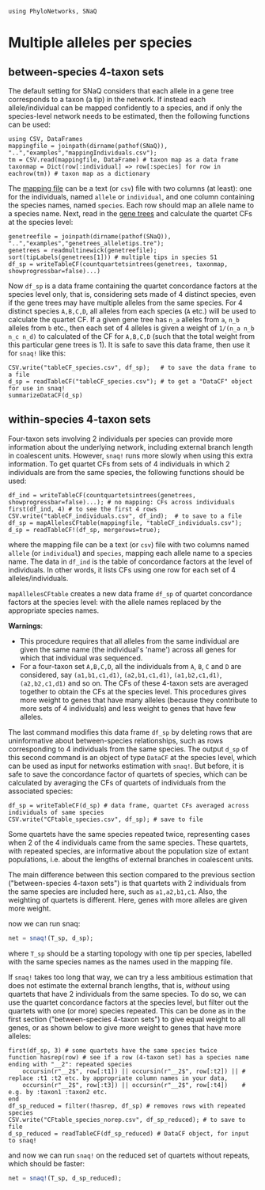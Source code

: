 ```@setup multialleles
using PhyloNetworks, SNaQ
```

# Multiple alleles per species

## between-species 4-taxon sets

The default setting for SNaQ considers that each allele in a gene tree corresponds
to a taxon (a tip) in the network. If instead each allele/individual can be mapped confidently
to a species, and if only the species-level network needs to be estimated,
then the following functions can be used:

```@repl multialleles
using CSV, DataFrames
mappingfile = joinpath(dirname(pathof(SNaQ)), "..","examples","mappingIndividuals.csv");
tm = CSV.read(mappingfile, DataFrame) # taxon map as a data frame
taxonmap = Dict(row[:individual] => row[:species] for row in eachrow(tm)) # taxon map as a dictionary
```

The [mapping file](https://github.com/juliaphylo/SNaQ/blob/main/examples/mappingIndividuals.csv)
can be a text (or `csv`) file with two columns (at least):
one for the individuals, named `allele` or `individual`,
and one column containing the species names, named `species`.
Each row should map an allele name to a species name.
Next, read in the [gene trees](https://github.com/juliaphylo/SNaQ/blob/main/examples/genetrees_alleletips.tre)
and calculate the quartet CFs at the species level:


```@repl multialleles
genetreefile = joinpath(dirname(pathof(SNaQ)), "..","examples","genetrees_alleletips.tre");
genetrees = readmultinewick(genetreefile);
sort(tipLabels(genetrees[1])) # multiple tips in species S1
df_sp = writeTableCF(countquartetsintrees(genetrees, taxonmap, showprogressbar=false)...)
```

Now `df_sp` is a data frame containing the quartet concordance factors
at the species level only, that is, considering sets made of 4 distinct species,
even if the gene trees may have multiple alleles from the same species.
For 4 distinct species `A,B,C,D`, all alleles from each species (`A` etc.)
will be used to calculate the quartet CF. If a given gene tree has
`n_a` alleles from `a`, `n_b` alleles from `b` etc., then
each set of 4 alleles is given a weight of `1/(n_a n_b n_c n_d)`
to calculated of the CF for `A,B,C,D` (such that the total weight from
this particular gene trees is 1).
It is safe to save this data frame, then use it for `snaq!` like this:

```@repl multialleles
CSV.write("tableCF_species.csv", df_sp);   # to save the data frame to a file
d_sp = readTableCF("tableCF_species.csv"); # to get a "DataCF" object for use in snaq!
summarizeDataCF(d_sp)
```

## within-species 4-taxon sets

Four-taxon sets involving 2 individuals per species can provide more
information about the underlying network, including external branch
length in coalescent units. However, `snaq!` runs more slowly when
using this extra information. To get quartet CFs from sets of 4 individuals
in which 2 individuals are from the same species, the following functions
should be used:

```@repl multialleles
df_ind = writeTableCF(countquartetsintrees(genetrees, showprogressbar=false)...); # no mapping: CFs across individuals
first(df_ind, 4) # to see the first 4 rows
CSV.write("tableCF_individuals.csv", df_ind);  # to save to a file
df_sp = mapAllelesCFtable(mappingfile, "tableCF_individuals.csv");
d_sp = readTableCF!(df_sp, mergerows=true);
```
where the mapping file can be a text (or `csv`) file with two columns
named `allele` (or `individual`) and `species`, mapping each allele name to a species name.
The data in `df_ind` is the table of concordance factors at the level of individuals.
In other words, it lists CFs using one row for each set of 4 alleles/individuals.

`mapAllelesCFtable` creates a new data frame `df_sp` of quartet concordance factors at the
species level: with the allele names replaced by the appropriate species names.

**Warnings**:
- This procedure requires that all alleles from the same
  individual are given the same name (the individual's 'name') across
  all genes for which that individual was sequenced.
- For a four-taxon set `A,B,C,D`, all the individuals from `A`, `B`, `C` and `D`
  are considered, say `(a1,b1,c1,d1)`, `(a2,b1,c1,d1)`, `(a1,b2,c1,d1)`, `(a2,b2,c1,d1)`
  and so on. The CFs of these 4-taxon sets are averaged together to obtain the
  CFs at the species level. This procedures gives more weight to genes that have
  many alleles (because they contribute to more sets of 4 individuals) and less
  weight to genes that have few alleles.

The last command modifies this data frame `df_sp` by deleting rows that are uninformative
about between-species relationships, such as rows corresponding to 4 individuals from the
same species. The output `d_sp` of this second command is an object of type `DataCF` at the
species level, which can be used as input for networks estimation with `snaq!`.
But before, it is safe to save the concordance factor of quartets of species,
which can be calculated by averaging the CFs of quartets of individuals
from the associated species:

```@repl multialleles
df_sp = writeTableCF(d_sp) # data frame, quartet CFs averaged across individuals of same species
CSV.write("CFtable_species.csv", df_sp); # save to file
```

Some quartets have the same species repeated twice,
representing cases when 2 of the 4 individuals came from the same species.
These quartets, with repeated species, are informative about the population
size of extant populations, i.e. about the lengths of external branches in
coalescent units.

The main difference between this section compared to the previous section
("between-species 4-taxon sets") is that quartets with 2 individuals from
the same species are included here, such as `a1,a2,b1,c1`.
Also, the weighting of quartets is different. Here, genes with more alleles
are given more weight.

now we can run snaq:

```julia
net = snaq!(T_sp, d_sp);
```
where `T_sp` should be a starting topology with one tip per species,
labelled with the same species names as the names used in the mapping file.

If `snaq!` takes too long that way, we can try a less ambitious estimation
that does not estimate the external branch lengths, that is,
*without* using quartets that have 2 individuals from the same species.
To do so, we can use the quartet concordance factors at the species level,
but filter out the quartets with one (or more) species repeated.
This can be done as in the first section ("between-species 4-taxon sets")
to give equal weight to all genes,
or as shown below to give more weight to genes that have more alleles:

```@repl multialleles
first(df_sp, 3) # some quartets have the same species twice
function hasrep(row) # see if a row (4-taxon set) has a species name ending with "__2": repeated species
    occursin(r"__2$", row[:t1]) || occursin(r"__2$", row[:t2]) || # replace :t1 :t2 etc. by appropriate column names in your data,
    occursin(r"__2$", row[:t3]) || occursin(r"__2$", row[:t4])    # e.g. by :taxon1 :taxon2 etc.
end
df_sp_reduced = filter(!hasrep, df_sp) # removes rows with repeated species
CSV.write("CFtable_species_norep.csv", df_sp_reduced); # to save to file
d_sp_reduced = readTableCF(df_sp_reduced) # DataCF object, for input to snaq!
```

and now we can run `snaq!` on the reduced set of quartets without repeats,
which should be faster:

```julia
net = snaq!(T_sp, d_sp_reduced);
```
